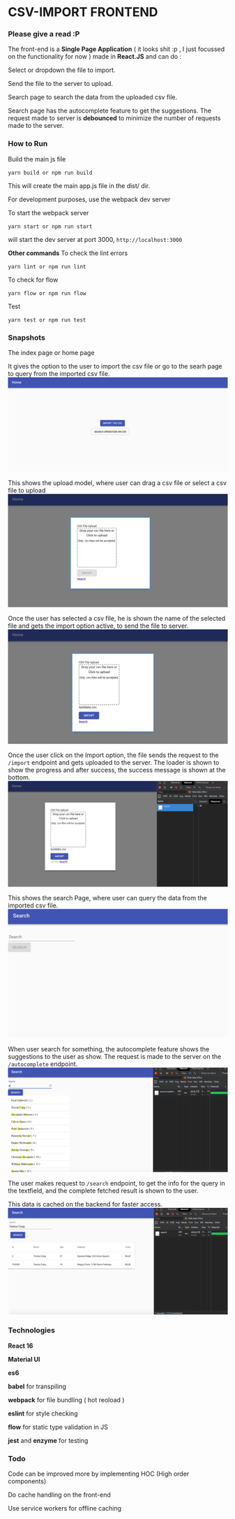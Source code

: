 # CSV-IMPORT FRONTEND

### Please give a read :P

The front-end is a **Single Page Application** ( it looks shit :p , I just focussed on the functionality for now )
made in **React.JS** and can do :

Select or dropdown the file to import.

Send the file to the server to upload.

Search page to search the data from the uploaded csv file.

Search page has the autocomplete feature to get the suggestions.
The request made to server is **debounced** to minimize the number of requests made to the server.

### How to Run
Build the main js file

```
yarn build or npm run build
```

This will create the main app.js file in the dist/ dir.

For development purposes, use the webpack dev server

To start the webpack server
```
yarn start or npm run start
```

will start the dev server at port 3000, `http://localhost:3000`

**Other commands**
To check the lint errors
```
yarn lint or npm run lint
```

To check for flow
```
yarn flow or npm run flow
```

Test
```
yarn test or npm run test
```
### Snapshots
The index page or home page

It gives the option to the user to import the csv file or go to the searh page to query from the imported csv file.
![alt text](./snapshots/1.png "Swagger snap")

This shows the upload model, where user can drag a csv file or select a csv file to upload
![alt text](./snapshots/2.png "Swagger snap")

Once the user has selected a csv file, he is shown the name of the selected file and gets the import option active, to send the file to server.
![alt text](./snapshots/3.png "Swagger snap")

Once the user click on the Import option, the file sends the request to the `/import` endpoint and gets uploaded to the server.
The loader is shown to show the progress and after success, the success message is shown at the bottom.
![alt text](./snapshots/4.png "Swagger snap")

This shows the search Page, where user can query the data from the imported csv file.
![alt text](./snapshots/5.png "Swagger snap")

When user search for something, the autocomplete feature shows the suggestions to the user as show.
The request is made to the server on the  `/autocomplete` endpoint.
![alt text](./snapshots/6.png "Swagger snap")

The user makes request to `/search` endpoint, to get the info for the query in the textfield, and the complete fetched result is shown to the user.

This data is cached on the backend for faster access.
![alt text](./snapshots/7.png "Swagger snap")

### Technologies

**React 16**

**Material UI** 

**es6**

**babel** for transpiling

**webpack** for file bundling ( hot reoload )

**eslint** for style checking

**flow** for static type validation in JS

**jest** and **enzyme** for testing

### Todo

Code can be improved more by implementing HOC (High order components)

Do cache handling on the front-end

Use service workers for offline caching
